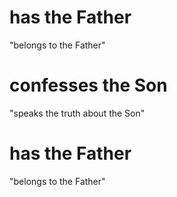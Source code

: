 # has the Father

"belongs to the Father"

# confesses the Son

"speaks the truth about the Son"

# has the Father

"belongs to the Father"

